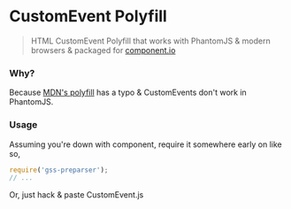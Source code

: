 CustomEvent Polyfill
====================

> HTML CustomEvent Polyfill that works with PhantomJS & modern browsers & packaged for [component.io](http://component.io/)

### Why?  

Because [MDN's polyfill](developer.mozilla.org/en-US/docs/Web/API/CustomEvent) has a typo & CustomEvents don't work in PhantomJS.

### Usage

Assuming you're down with component, require it somewhere early on like so,

```javascript
require('gss-preparser');
// ...
```

Or, just hack & paste CustomEvent.js
